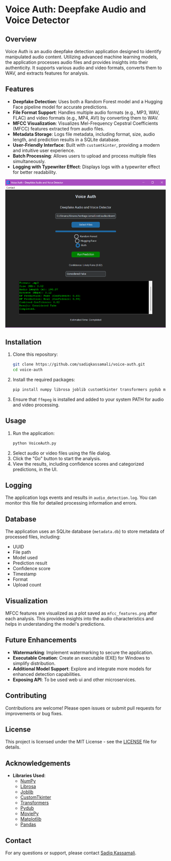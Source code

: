 # Voice Auth: Deepfake Audio and Voice Detector

## Overview

Voice Auth is an audio deepfake detection application designed to identify manipulated audio content. Utilizing advanced
machine learning models, the application processes audio files and provides insights into their authenticity. It
supports various audio and video formats, converts them to WAV, and extracts features for analysis.

## Features

- **Deepfake Detection**: Uses both a Random Forest model and a Hugging Face pipeline model for accurate predictions.
- **File Format Support**: Handles multiple audio formats (e.g., MP3, WAV, FLAC) and video formats (e.g., MP4, AVI) by
  converting them to WAV.
- **MFCC Visualization**: Visualizes Mel-Frequency Cepstral Coefficients (MFCC) features extracted from audio files.
- **Metadata Storage**: Logs file metadata, including format, size, audio length, and prediction results in a SQLite
  database.
- **User-Friendly Interface**: Built with `customtkinter`, providing a modern and intuitive user experience.
- **Batch Processing**: Allows users to upload and process multiple files simultaneously.
- **Logging with Typewriter Effect**: Displays logs with a typewriter effect for better readability.

![img.png](img.png)

## Installation

1. Clone this repository:
   ```bash
   git clone https://github.com/sadiqkassamali/voice-auth.git
   cd voice-auth
   ```
2. Install the required packages:
   ```bash
   pip install numpy librosa joblib customtkinter transformers pydub moviepy matplotlib pandas
   ```
3. Ensure that `ffmpeg` is installed and added to your system PATH for audio and video processing.

## Usage

1. Run the application:
   ```bash
   python VoiceAuth.py
   ```
2. Select audio or video files using the file dialog.
3. Click the "Go" button to start the analysis.
4. View the results, including confidence scores and categorized predictions, in the UI.

## Logging

The application logs events and results in `audio_detection.log`. You can monitor this file for detailed processing
information and errors.

## Database

The application uses an SQLite database (`metadata.db`) to store metadata of processed files, including:

- UUID
- File path
- Model used
- Prediction result
- Confidence score
- Timestamp
- Format
- Upload count

## Visualization

MFCC features are visualized as a plot saved as `mfcc_features.png` after each analysis. This provides insights into the
audio characteristics and helps in understanding the model's predictions.

## Future Enhancements

- **Watermarking**: Implement watermarking to secure the application.
- **Executable Creation**: Create an executable (EXE) for Windows to simplify distribution.
- **Additional Model Support**: Explore and integrate more models for enhanced detection capabilities.
- **Exposing API**: To be used web ui and other microservices.

## Contributing

Contributions are welcome! Please open issues or submit pull requests for improvements or bug fixes.

## License

This project is licensed under the MIT License - see the [LICENSE](LICENSE) file for details.

## Acknowledgements

- **Libraries Used**:
    - [NumPy](https://numpy.org/)
    - [Librosa](https://librosa.org/)
    - [Joblib](https://joblib.readthedocs.io/en/latest/)
    - [CustomTkinter](https://github.com/TomSchimansky/CustomTkinter)
    - [Transformers](https://huggingface.co/docs/transformers/index)
    - [Pydub](https://github.com/jiaaro/pydub)
    - [MoviePy](https://zulko.github.io/moviepy/)
    - [Matplotlib](https://matplotlib.org/)
    - [Pandas](https://pandas.pydata.org/)

## Contact

For any questions or support, please contact [Sadiq Kassamali](sadiq.kassamali@gmail.com).

